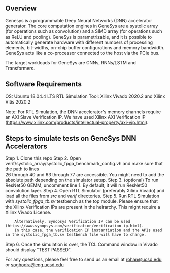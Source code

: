 ## Overview

Genesys is a programmable Deep Neural Networks (DNN) accelerator generator. The core computation engines in GeneSys 
are a systolic array (for operations such as convolution) and a SIMD array (for operations such as ReLU and pooling). 
GeneSys is parametrizable, and it is possible to automatically generate hardware with different numbers of processing 
elements, bit-widths, on-chip buffer configurations and memory bandwidth. GeneSys acts like a co-processor connected 
to the host via the PCIe bus.

The target workloads for GeneSys are CNNs, RNNs/LSTM and Transformers.

## Software Requirements

OS: Ubuntu 18.04.4 LTS
RTL Simulation Tool: Xilinx Vivado 2020.2 and Xilinx Vitis 2020.2

Note: For RTL Simulation, the DNN accelerator's memory channels require an AXI Slave Verification IP. 
      We have used Xilinx AXI Verification IP (https://www.xilinx.com/products/intellectual-property/axi-vip.html).
      

## Steps to simulate tests on GeneSys DNN Accelerators

Step 1. Clone this repo
Step 2. Open verif/systolic_array/systolic_fpga_benchmark_config.vh and make sure that the path to lines  
        26 through 40 and 63 through 77 are accessible. You might need to add the absolute path depending on
        the simulator setup.
Step 3. (optional) To run ResNet50 GEMM, uncomment line 1. By default, it will run ResNet50 convolution layer.
Step 4. Open RTL Simulator (preferably Xilinx Vivado) and load all the files from *src* and *verif* directories.
Step 5. Run RTL Simulation with *systolic_fpga_tb.sv* testbench as the top module. Please ensure that the Xilinx 
        Verification IPs are present in the heirarchy. This might require a Xilinx Vivado License.
        
        Alternatively, Synopsys Verification IP can be used (https://www.synopsys.com/verification/verification-ip.html).
        In this case, the verification IP instantiation and the APIs used in the systolic_fpga_tb.sv testbench file will have to change.
        
Step 6. Once the simulation is over, the TCL Command window in Vivado should display "TEST PASSED".
        
For any questions, please feel free to send us an email at
rohan@ucsd.edu or soghodra@eng.ucsd.edu 
